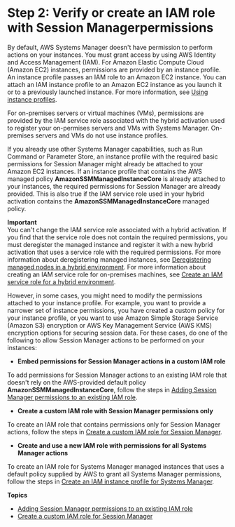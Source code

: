 # Step 2: Verify or create an IAM role with Session Managerpermissions<a name="session-manager-getting-started-instance-profile"></a>

By default, AWS Systems Manager doesn't have permission to perform actions on your instances\. You must grant access by using AWS Identity and Access Management \(IAM\)\. For Amazon Elastic Compute Cloud \(Amazon EC2\) instances, permissions are provided by an instance profile\. An instance profile passes an IAM role to an Amazon EC2 instance\. You can attach an IAM instance profile to an Amazon EC2 instance as you launch it or to a previously launched instance\. For more information, see [Using instance profiles](https://docs.aws.amazon.com/IAM/latest/UserGuide/roles-usingrole-instanceprofile.html)\.

For on\-premises servers or virtual machines \(VMs\), permissions are provided by the IAM service role associated with the hybrid activation used to register your on\-permises servers and VMs with Systems Manager\. On\-premises servers and VMs do not use instance profiles\.

If you already use other Systems Manager capabilities, such as Run Command or Parameter Store, an instance profile with the required basic permissions for Session Manager might already be attached to your Amazon EC2 instances\. If an instance profile that contains the AWS managed policy **AmazonSSMManagedInstanceCore** is already attached to your instances, the required permissions for Session Manager are already provided\. This is also true if the IAM service role used in your hybrid activation contains the **AmazonSSMManagedInstanceCore** managed policy\.

**Important**  
You can't change the IAM service role associated with a hybrid activation\. If you find that the service role does not contain the required permissions, you must deregister the managed instance and register it with a new hybrid activation that uses a service role with the required permissions\. For more information about deregistering managed instances, see [Deregistering managed nodes in a hybrid environment](systems-manager-managed-instances-advanced-deregister.md)\. For more information about creating an IAM service role for on\-premises machines, see [Create an IAM service role for a hybrid environment](https://docs.aws.amazon.com/systems-manager/latest/userguide/sysman-service-role.html)\.

However, in some cases, you might need to modify the permissions attached to your instance profile\. For example, you want to provide a narrower set of instance permissions, you have created a custom policy for your instance profile, or you want to use Amazon Simple Storage Service \(Amazon S3\) encryption or AWS Key Management Service \(AWS KMS\) encryption options for securing session data\. For these cases, do one of the following to allow Session Manager actions to be performed on your instances:
+  **Embed permissions for Session Manager actions in a custom IAM role** 

  To add permissions for Session Manager actions to an existing IAM role that doesn't rely on the AWS\-provided default policy **AmazonSSMManagedInstanceCore**, follow the steps in [Adding Session Manager permissions to an existing IAM role](getting-started-add-permissions-to-existing-profile.md)\.
+  **Create a custom IAM role with Session Manager permissions only** 

  To create an IAM role that contains permissions only for Session Manager actions, follow the steps in [Create a custom IAM role for Session Manager](getting-started-create-iam-instance-profile.md)\.
+  **Create and use a new IAM role with permissions for all Systems Manager actions** 

  To create an IAM role for Systems Manager managed instances that uses a default policy supplied by AWS to grant all Systems Manager permissions, follow the steps in [Create an IAM instance profile for Systems Manager](setup-instance-profile.md)\.

**Topics**
+ [Adding Session Manager permissions to an existing IAM role](getting-started-add-permissions-to-existing-profile.md)
+ [Create a custom IAM role for Session Manager](getting-started-create-iam-instance-profile.md)